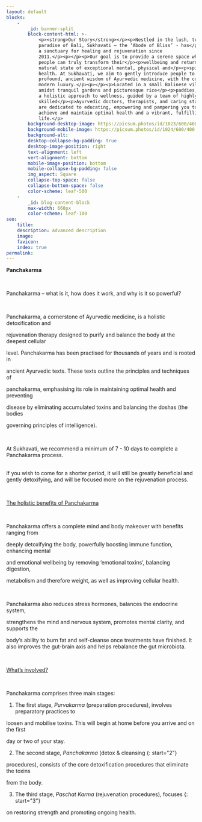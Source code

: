 ```yaml
---
layout: default
blocks:
    -
        _id: banner-split
        block-content-html: >-
            <p><strong>Our Story</strong></p><p>Nestled in the lush, tropical
            paradise of Bali, Sukhavati – the ‘Abode of Bliss’ - has</p><p>been
            a sanctuary for healing and rejuvenation since
            2011.</p><p></p><p>Our goal is to provide a serene space where
            people can truly transform their</p><p>wellbeing and return to their
            natural state of exceptional mental, physical and</p><p>spiritual
            health. At Sukhavati, we aim to gently introduce people to the
            profound, ancient wisdom of Ayurvedic medicine, with the comforts of
            modern luxury.</p><p></p><p>Located in a small Balinese village,
            amidst tranquil gardens and picturesque rice</p><p>paddies, we offer
            a holistic approach to wellness, guided by a team of highly
            skilled</p><p>Ayurvedic doctors, therapists, and caring staff. We
            are dedicated to educating, empowering and pampering you to help you
            achieve and maintain optimal health and a vibrant, fulfilling
            life.</p>
        background-desktop-image: https://picsum.photos/id/1023/600/400
        background-mobile-image: https://picsum.photos/id/1024/600/400
        background-alt:
        desktop-collapse-bg-padding: true
        desktop-image-position: right
        text-alignment: left
        vert-alignment: bottom
        mobile-image-position: bottom
        mobile-collapse-bg-padding: false
        img_aspect: Square
        collapse-top-space: false
        collapse-bottom-space: false
        color-scheme: leaf-500
    -
        _id: blog-content-block
        max-width: 660px
        color-scheme: leaf-100
seo:
    title:
    description: advanced description
    image:
    favicon:
    index: true
permalink:
---
```

**Panchakarma**

&nbsp;

Panchakarma – what is it, how does it work, and why is it so powerful?

&nbsp;

Panchakarma, a cornerstone of Ayurvedic medicine, is a holistic detoxification and

rejuvenation therapy designed to purify and balance the body at the deepest cellular

level. Panchakarma has been practised for thousands of years and is rooted in

ancient Ayurvedic texts. These texts outline the principles and techniques of

panchakarma, emphasising its role in maintaining optimal health and preventing

disease by eliminating accumulated toxins and balancing the doshas (the bodies

governing principles of intelligence).

&nbsp;

At Sukhavati, we recommend a minimum of 7 - 10 days to complete a Panchakarma process.

<br>If you wish to come for a shorter period, it will still be greatly beneficial and gently detoxifying, and will be focused more on the rejuvenation process.

&nbsp;

<u>The holistic benefits of Panchakarma</u>

&nbsp;

Panchakarma offers a complete mind and body makeover with benefits ranging from

deeply detoxifying the body, powerfully boosting immune function, enhancing mental

and emotional wellbeing by removing ‘emotional toxins’, balancing digestion,

metabolism and therefore weight, as well as improving cellular health.

&nbsp;

Panchakarma also reduces stress hormones, balances the endocrine system,

strengthens the mind and nervous system, promotes mental clarity, and supports the

body’s ability to burn fat and self-cleanse once treatments have finished. It also improves the gut-brain axis and helps rebalance the gut microbiota.

<br>

<u>What’s involved?</u>

&nbsp;

Panchakarma comprises three main stages:

1. The first stage, *Purvakarma* (preparation procedures), involves preparatory practices to

loosen and mobilise toxins. This will begin at home before you arrive and on the first

day or two of your stay.

2. The second stage, *Panchakarma* (detox & cleansing
{: start="2"}

procedures), consists of the core detoxification procedures that eliminate the toxins

from the body.

3. The third stage, *Paschat Karma* (rejuvenation procedures), focuses
{: start="3"}

on restoring strength and promoting ongoing health.

<br>

<br>
